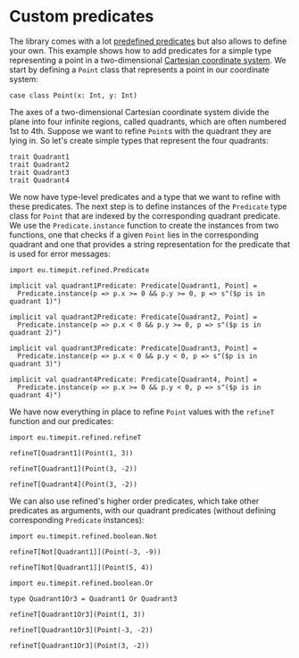 # Custom predicates

The library comes with a lot [predefined predicates][provided-predicates]
but also allows to define your own. This example shows how to add predicates
for a simple type representing a point in a two-dimensional [Cartesian
coordinate system][cartesian-coordinate-system]. We start by defining a
`Point` class that represents a point in our coordinate system:

```tut
case class Point(x: Int, y: Int)
```

The axes of a two-dimensional Cartesian coordinate system divide the plane into
four infinite regions, called quadrants, which are often numbered 1st to 4th.
Suppose we want to refine `Point`s with the quadrant they are lying in.
So let's create simple types that represent the four quadrants:

```tut
trait Quadrant1
trait Quadrant2
trait Quadrant3
trait Quadrant4
```

We now have type-level predicates and a type that we want to refine with these
predicates. The next step is to define instances of the `Predicate` type class
for `Point` that are indexed by the corresponding quadrant predicate. We use
the `Predicate.instance` function to create the instances from two functions,
one that checks if a given `Point` lies in the corresponding quadrant and one
that provides a string representation for the predicate that is used for error
messages:

```tut:silent
import eu.timepit.refined.Predicate

implicit val quadrant1Predicate: Predicate[Quadrant1, Point] =
  Predicate.instance(p => p.x >= 0 && p.y >= 0, p => s"($p is in quadrant 1)")

implicit val quadrant2Predicate: Predicate[Quadrant2, Point] =
  Predicate.instance(p => p.x < 0 && p.y >= 0, p => s"($p is in quadrant 2)")

implicit val quadrant3Predicate: Predicate[Quadrant3, Point] =
  Predicate.instance(p => p.x < 0 && p.y < 0, p => s"($p is in quadrant 3)")

implicit val quadrant4Predicate: Predicate[Quadrant4, Point] =
  Predicate.instance(p => p.x >= 0 && p.y < 0, p => s"($p is in quadrant 4)")
```

We have now everything in place to refine `Point` values with the `refineT`
function and our predicates:

```tut
import eu.timepit.refined.refineT

refineT[Quadrant1](Point(1, 3))

refineT[Quadrant1](Point(3, -2))

refineT[Quadrant4](Point(3, -2))
```

We can also use refined's higher order predicates, which take other predicates
as arguments, with our quadrant predicates (without defining corresponding
`Predicate` instances):

```tut
import eu.timepit.refined.boolean.Not

refineT[Not[Quadrant1]](Point(-3, -9))

refineT[Not[Quadrant1]](Point(5, 4))

import eu.timepit.refined.boolean.Or

type Quadrant1Or3 = Quadrant1 Or Quadrant3

refineT[Quadrant1Or3](Point(1, 3))

refineT[Quadrant1Or3](Point(-3, -2))

refineT[Quadrant1Or3](Point(3, -2))
```

[provided-predicates]: https://github.com/fthomas/refined#provided-predicates
[cartesian-coordinate-system]: http://en.wikipedia.org/wiki/Cartesian_coordinate_system
